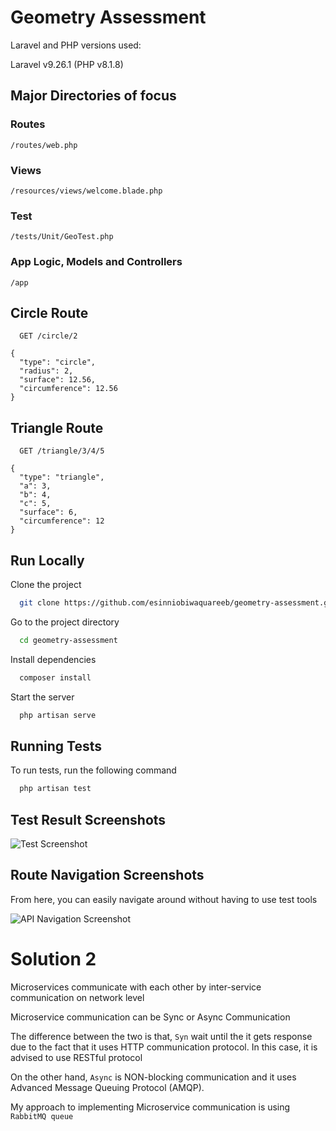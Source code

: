 # Geometry Assessment

Laravel and PHP versions used:

Laravel v9.26.1 (PHP v8.1.8)

## Major Directories of focus

### Routes

```http
/routes/web.php
```

### Views

```http
/resources/views/welcome.blade.php
```

### Test

```http
/tests/Unit/GeoTest.php
```

### App Logic, Models and Controllers

```http
/app
```

## Circle Route

```http
  GET /circle/2
```

```
{
  "type": "circle",
  "radius": 2,
  "surface": 12.56,
  "circumference": 12.56
}
```

## Triangle Route

```http
  GET /triangle/3/4/5
```

```
{
  "type": "triangle",
  "a": 3,
  "b": 4,
  "c": 5,
  "surface": 6,
  "circumference": 12
}
```

## Run Locally

Clone the project

```bash
  git clone https://github.com/esinniobiwaquareeb/geometry-assessment.git
```

Go to the project directory

```bash
  cd geometry-assessment
```

Install dependencies

```bash
  composer install
```

Start the server

```bash
  php artisan serve
```

## Running Tests

To run tests, run the following command

```bash
  php artisan test
```

## Test Result Screenshots

![Test Screenshot](https://i.ibb.co/QDkY8FK/Screenshot-2022-09-30-at-10-26-29-AM.png)

## Route Navigation Screenshots

From here, you can easily navigate around without having to use test tools

![API Navigation Screenshot](https://i.ibb.co/9vb6hVN/Screenshot-2022-09-30-at-10-33-53-AM.png)

# Solution 2

Microservices communicate with each other by inter-service communication on network level

Microservice communication can be Sync or Async Communication

The difference between the two is that, <code>Syn</code> wait until the it gets response due to the fact that it uses HTTP communication protocol. In this case, it is advised to use RESTful protocol

On the other hand, <code>Async</code> is NON-blocking communication and it uses Advanced Message Queuing Protocol (AMQP).

My approach to implementing Microservice communication is using <code>RabbitMQ queue</code>
